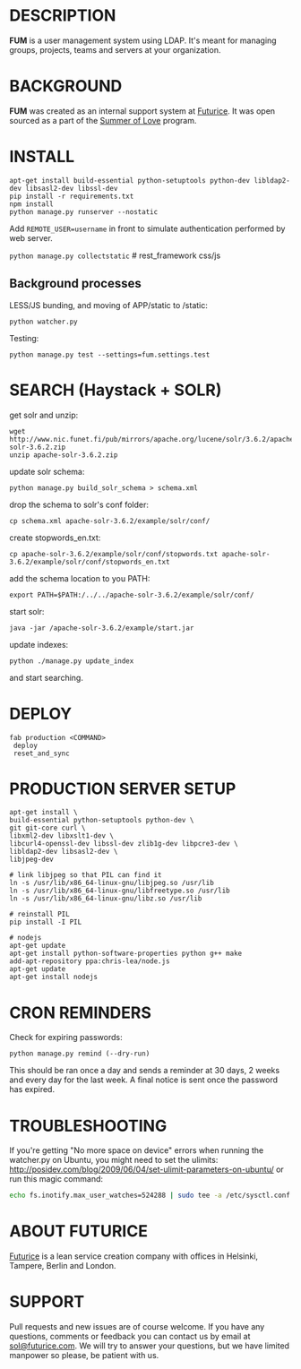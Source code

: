 DESCRIPTION
===========
**FUM** is a user management system using LDAP. It's meant for managing groups, projects, teams and servers at your organization.

BACKGROUND
==========
**FUM** was created as an internal support system at [Futurice](http://www.futurice.com). It was open sourced as a part of the [Summer of Love](http://blog.futurice.com/summer-of-love-of-open-source) program.

INSTALL
=======

```
apt-get install build-essential python-setuptools python-dev libldap2-dev libsasl2-dev libssl-dev
pip install -r requirements.txt
npm install
python manage.py runserver --nostatic
```

Add `REMOTE_USER=username` in front to simulate authentication performed by web server.

`python manage.py collectstatic` # rest_framework css/js

Background processes
--------------------

LESS/JS bunding, and moving of APP/static to /static:

`python watcher.py`

Testing: 

`python manage.py test --settings=fum.settings.test`

SEARCH (Haystack + SOLR)
========================

get solr and unzip:

```
wget http://www.nic.funet.fi/pub/mirrors/apache.org/lucene/solr/3.6.2/apache-solr-3.6.2.zip
unzip apache-solr-3.6.2.zip
```

update solr schema:

```
python manage.py build_solr_schema > schema.xml
```

drop the schema to solr's conf folder:

```
cp schema.xml apache-solr-3.6.2/example/solr/conf/
```

create stopwords_en.txt:

```
cp apache-solr-3.6.2/example/solr/conf/stopwords.txt apache-solr-3.6.2/example/solr/conf/stopwords_en.txt
```

add the schema location to you PATH:

```
export PATH=$PATH:/../../apache-solr-3.6.2/example/solr/conf/
```

start solr:

```
java -jar /apache-solr-3.6.2/example/start.jar
```

update indexes:

```
python ./manage.py update_index
```

and start searching.


DEPLOY
======

```
fab production <COMMAND>
 deploy
 reset_and_sync
```

PRODUCTION SERVER SETUP
=======================

```
apt-get install \
build-essential python-setuptools python-dev \
git git-core curl \
libxml2-dev libxslt1-dev \
libcurl4-openssl-dev libssl-dev zlib1g-dev libpcre3-dev \
libldap2-dev libsasl2-dev \
libjpeg-dev

# link libjpeg so that PIL can find it
ln -s /usr/lib/x86_64-linux-gnu/libjpeg.so /usr/lib
ln -s /usr/lib/x86_64-linux-gnu/libfreetype.so /usr/lib
ln -s /usr/lib/x86_64-linux-gnu/libz.so /usr/lib

# reinstall PIL
pip install -I PIL

# nodejs
apt-get update
apt-get install python-software-properties python g++ make
add-apt-repository ppa:chris-lea/node.js
apt-get update
apt-get install nodejs
```

CRON REMINDERS
==============

Check for expiring passwords:

```
python manage.py remind (--dry-run)
```

This should be ran once a day and sends a reminder at 30 days, 2 weeks and every day for the last week.
A final notice is sent once the password has expired.


TROUBLESHOOTING
================

If you're getting "No more space on device" errors when running the watcher.py on Ubuntu, you might need to set the ulimits: http://posidev.com/blog/2009/06/04/set-ulimit-parameters-on-ubuntu/ or run this magic command:

```bash
echo fs.inotify.max_user_watches=524288 | sudo tee -a /etc/sysctl.conf && sudo sysctl -p
```

ABOUT FUTURICE
==============
[Futurice](http://www.futurice.com) is a lean service creation company with offices in Helsinki, Tampere, Berlin and London.

SUPPORT
=======
Pull requests and new issues are of course welcome. If you have any questions, comments or feedback you can contact us by email at sol@futurice.com. We will try to answer your questions, but we have limited manpower so please, be patient with us.